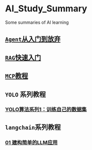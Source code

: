 # AI_Study_Summary

Some summaries of AI learning

## [`Agent`从入门到放弃](./doc/Agent从入门到放弃.md)

## [`RAG`快速入门](./doc/RAG快速入门.md)

## [`MCP`教程](./doc/MCP教程.md)

## `YOLO` 系列教程

### [YOLO算法系列1：训练自己的数据集](./doc/YOLO算法系列1：训练自己的数据集.md)


## `langchain`系列教程

### [01 建构简单的LLM应用](./langchain_dev/01%20建构简单的LLM应用.ipynb)
